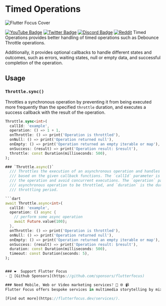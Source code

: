 # Timed Operations

![Flutter Focus Cover](https://github.com/flutterfocus/packages-dart-timed-operations/blob/main/assets/images/github-cover-dart_timed_operations.png?raw=true)

[![YouTube Badge](https://img.shields.io/badge/YouTube-Channel-informational?style=flat&logo=youtube&logoColor=red&color=red)](https://youtube.com/@flutterfocus) [![Twitter Badge](https://img.shields.io/badge/@Twitter-Profile-informational?style=flat&logo=twitter&logoColor=lightblue&color=1CA2F1)](https://twitter.com/flutterfocus) [![Discord Badge](https://img.shields.io/discord/1048138797893828608?color=blue&label=Discord&logo=discord)](https://discord.gg/rx8mzKzjFM) [![Reddit](https://img.shields.io/reddit/user-karma/link/flutterfocus?style=flat&logo=reddit&label=Reddit)](https://reddit.com/user/flutterfocus)
Timed Operations provides better handling of timed operations such as Debounce Throttle operations.

Additionally, it provides optional callbacks to handle different states and
outcomes, such as errors, waiting states, null or empty data, and successful completion of the operation.

## Usage

### `Throttle.sync()`
Throttles a synchronous operation by preventing it from being executed more
frequently than the specified `throttle` duration, and executes a success
callback with the result of the operation.

```dart
Throttle.sync<int>(
  callId: 'example',
  operation: () => 1 + 1,
  onThrottle: () => print('Operation is throttled'),
  onNull: () => print('Operation returned null'),
  onEmpty: () => print('Operation returned an empty iterable or map'),
  onSuccess: (result) => print('Operation result: $result'),
  throttle: const Duration(milliseconds: 500),
);

### `Throttle.async()`
  /// Throttles the execution of an asynchronous operation and handles its result or errors
  /// based on the given callback functions. The `callId` parameter is used to identify
  /// the operation and avoid concurrent executions. The `operation` parameter is the
  /// asynchronous operation to be throttled, and `duration` is the duration of the
  /// throttling period.

```dart
await Throttle.async<int>(
  callId: 'example',
  operation: () async {
    // perform some async operation
    await Future.value(100);
  },
  onThrottle: () => print('Operation is throttled'),
  onNull: () => print('Operation returned null'),
  onEmpty: () => print('Operation returned an empty iterable or map'),
  onSuccess: (result) => print('Operation result: $result'),
  duration: const Duration(milliseconds: 500),
  timeout: const Duration(seconds: 5),
);


### ❤️  Support Flutter Focus
- 🚀 [Github Sponsors](https://github.com/sponsors/flutterfocus)

### Need Mobile, Web or Video marketing services? 📱 🌐 📹
Flutter Focus offers bespoke services in multimedia storytelling by mixing Mobile, Web and Video.

[Find out more](https://flutterfocus.dev/services/).

```
